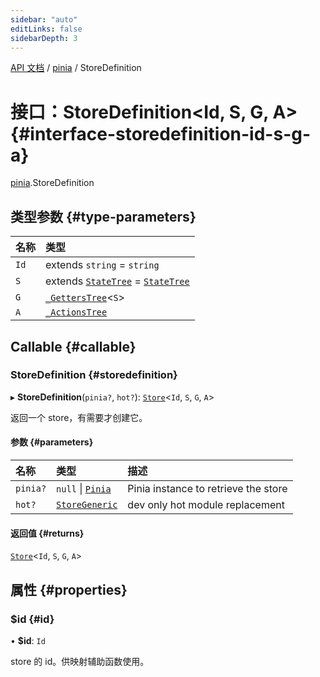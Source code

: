 ```yaml
---
sidebar: "auto"
editLinks: false
sidebarDepth: 3
---
```


[API 文档](../index.md) / [pinia](../modules/pinia.md) / StoreDefinition

# 接口：StoreDefinition<Id, S, G, A\> {#interface-storedefinition-id-s-g-a}

[pinia](../modules/pinia.md).StoreDefinition

## 类型参数 {#type-parameters}

| 名称 | 类型 |
| :------ | :------ |
| `Id` | extends `string` = `string` |
| `S` | extends [`StateTree`](../modules/pinia.md#statetree) = [`StateTree`](../modules/pinia.md#statetree) |
| `G` | [`_GettersTree`](../modules/pinia.md#_getterstree)<`S`\> |
| `A` | [`_ActionsTree`](../modules/pinia.md#_actionstree) |

## Callable {#callable}

### StoreDefinition {#storedefinition}

▸ **StoreDefinition**(`pinia?`, `hot?`): [`Store`](../modules/pinia.md#store)<`Id`, `S`, `G`, `A`\>

返回一个 store，有需要才创建它。

#### 参数 {#parameters}

| 名称 | 类型 | 描述 |
| :------ | :------ | :------ |
| `pinia?` | ``null`` \| [`Pinia`](pinia.Pinia.md) | Pinia instance to retrieve the store |
| `hot?` | [`StoreGeneric`](../modules/pinia.md#storegeneric) | dev only hot module replacement |

#### 返回值 {#returns}

[`Store`](../modules/pinia.md#store)<`Id`, `S`, `G`, `A`\>

## 属性 {#properties}

### $id {#id}

• **$id**: `Id`

 store 的 id。供映射辅助函数使用。
 